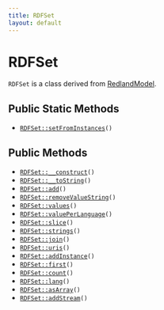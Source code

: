 ```yaml
---
title: RDFSet
layout: default
---
```


# RDFSet

<code>RDFSet</code> is a class derived from <a href="RedlandModel">RedlandModel</a>.

## Public Static Methods

* <code><a href="RDFSet%3A%3AsetFromInstances">RDFSet::setFromInstances</a>()</code>

## Public Methods

* <code><a href="RDFSet%3A%3A__construct">RDFSet::__construct</a>()</code>
* <code><a href="RDFSet%3A%3A__toString">RDFSet::__toString</a>()</code>
* <code><a href="RDFSet%3A%3Aadd">RDFSet::add</a>()</code>
* <code><a href="RDFSet%3A%3AremoveValueString">RDFSet::removeValueString</a>()</code>
* <code><a href="RDFSet%3A%3Avalues">RDFSet::values</a>()</code>
* <code><a href="RDFSet%3A%3AvaluePerLanguage">RDFSet::valuePerLanguage</a>()</code>
* <code><a href="RDFSet%3A%3Aslice">RDFSet::slice</a>()</code>
* <code><a href="RDFSet%3A%3Astrings">RDFSet::strings</a>()</code>
* <code><a href="RDFSet%3A%3Ajoin">RDFSet::join</a>()</code>
* <code><a href="RDFSet%3A%3Auris">RDFSet::uris</a>()</code>
* <code><a href="RDFSet%3A%3AaddInstance">RDFSet::addInstance</a>()</code>
* <code><a href="RDFSet%3A%3Afirst">RDFSet::first</a>()</code>
* <code><a href="RDFSet%3A%3Acount">RDFSet::count</a>()</code>
* <code><a href="RDFSet%3A%3Alang">RDFSet::lang</a>()</code>
* <code><a href="RDFSet%3A%3AasArray">RDFSet::asArray</a>()</code>
* <code><a href="RDFSet%3A%3AaddStream">RDFSet::addStream</a>()</code>

